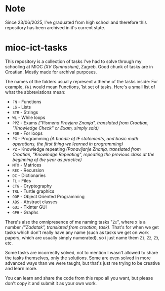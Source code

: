 # Note
Since 23/06/2025, I've graduated from high school and therefore this repository has been archived in it's current state.

 # mioc-ict-tasks
This repository is a collection of tasks I've had to solve through my schooling at MIOC *(XV Gymnasium)*, Zagreb. Good chunk of tasks are in Croatian. Mostly made for archival purposes.

The names of the folders usually represent a theme of the tasks inside:
For example, `FN1` would mean Functions, 1st set of tasks.
Here's a small list of what the abbreviations mean:
- `FN` - Functions
- `LS` - Lists
- `STR` - Strings
- `WL` - While loops
- `PPZ` - Exams *("Pismena Provjera Znanja", translated from Croatian, "Knowledge Check" or Exam, simply said)*
- `FOR` - For loops
- `PG` - Programming *(A bundle of IF statements, and basic math operations, the first thing we learned in programming)*
- `PZ` - Knowledge repeating *(Ponavljanje Znanja, translated from Croatian, "Knowledge Repeating", repeating the previous class at the beginning of the year as practice)*
- `MTX` - Matrices
- `REC` - Recursion
- `DC` - Dictionaries
- `FL` - Files
- `CTG` - Cryptography
- `TRL` - Turtle graphics
- `OOP` - Object Oriented Programming
- `ABS` - Abstract classes
- `GUI` - Tkinter GUI
- `GPH` - Graphs

There's also the omnipresence of me naming tasks "`Zx`", where x is a number *("Zadatak", translated from croatian, task)*. That's for when we get tasks which don't really have any name (such as tasks we get on work papers, which are usually simply numerated), so i just name them `Z1`, `Z2`, `Z3`, etc.

Some tasks are incorrectly solved, not to mention I wasn't allowed to share the tasks themselves, only the solutions.
Some are even solved in more advanced ways than we were taught, but that's just me trying to be creative and learn more.

You can learn and share the code from this repo all you want, but please don't copy it and submit it as your own work.